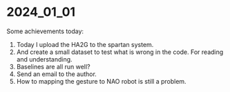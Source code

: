 # 2024_01_01
Some achievements today:

1. Today I upload the HA2G to the spartan system.
2. And create a small dataset to test what is wrong in the code. For reading and understanding.
3. Baselines are all run well?
4. Send an email to the author.
5. How to mapping the gesture to NAO robot is still a problem.

